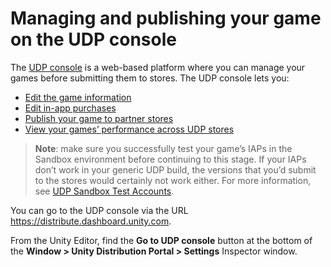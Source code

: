 # Managing and publishing your game on the UDP console

The [UDP console](https://distribute.dashboard.unity.com) is a web-based platform where you can manage your games before submitting them to stores. The UDP console lets you:

- [Edit the game information](Editing_your_game_information_on_the_UDP_console.md)
- [Edit in-app purchases](Editing_your_game_information_on_the_UDP_console.md)
- [Publish your game to partner stores](Publishing_your_game_to_stores.md)
- [View your games’ performance across UDP stores](Reporting.md)

> **Note**: make sure you successfully test your game’s IAPs in the Sandbox environment before continuing to this stage. If your IAPs don’t work in your generic UDP build, the versions that you’d submit to the stores would certainly not work either. For more information, see [UDP Sandbox Test Accounts](Configuring_Unity_Distribution_Portal.md).

You can go to the UDP console via the URL <https://distribute.dashboard.unity.com>. 

From the Unity Editor, find the **Go to UDP console** button at the bottom of the **Window > Unity Distribution Portal > Settings** Inspector window.

